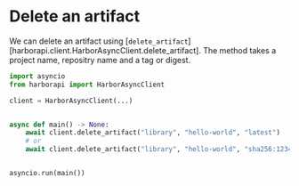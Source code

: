 # Delete an artifact

We can delete an artifact using [`delete_artifact`][harborapi.client.HarborAsyncClient.delete_artifact]. The method takes a project name, repositry name and a tag or digest.

```py
import asyncio
from harborapi import HarborAsyncClient

client = HarborAsyncClient(...)


async def main() -> None:
    await client.delete_artifact("library", "hello-world", "latest")
    # or
    await client.delete_artifact("library", "hello-world", "sha256:123456abcdef...")


asyncio.run(main())

```
